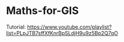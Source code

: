 # Maths-for-GIS

Tutorial: https://www.youtube.com/playlist?list=PLpJTB7sffXfKnrBpSLdjH9u9z5Bp2Q7qO
